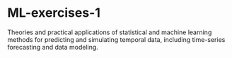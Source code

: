# ML-exercises-1
Theories and practical applications of statistical and machine learning methods for predicting and simulating temporal data, including time-series forecasting and data modeling.
